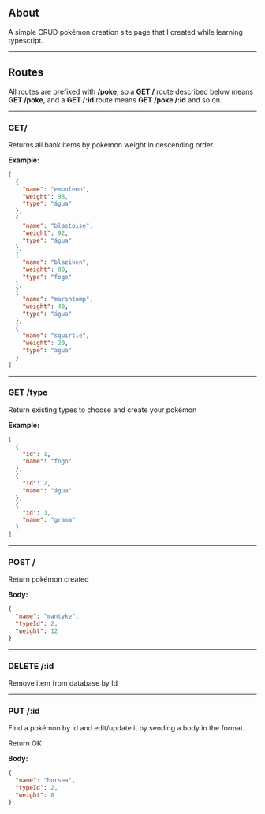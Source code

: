 ## About
A simple CRUD pokémon creation site page that I created while learning typescript.

___
## Routes
All routes are prefixed with **/poke**, so a **GET /** route described below means **GET /poke**, and a **GET /:id** route means **GET /poke /:id** and so on.

___
### **GET/**
Returns all bank items by pokemon weight in descending order.

**Example:**

```json
[
  {
    "name": "empoleon",
    "weight": 98,
    "type": "água"
  },
  {
    "name": "blastoise",
    "weight": 92,
    "type": "água"
  },
  {
    "name": "blaziken",
    "weight": 80,
    "type": "fogo"
  },
  {
    "name": "marshtomp",
    "weight": 40,
    "type": "água"
  },
  {
    "name": "squirtle",
    "weight": 20,
    "type": "água"
  }
]
```
___
### **GET /type**
Return existing types to choose and create your pokémon

**Example:**
```json
[
  {
    "id": 1,
    "name": "fogo"
  },
  {
    "id": 2,
    "name": "água"
  },
  {
    "id": 3,
    "name": "grama"
  }
]
```
___
### **POST /**
Return pokémon created

**Body:**
```json
{
  "name": "mantyke",
  "typeId": 2,
  "weight": 12
}
```
___
### **DELETE /:id**
Remove item from database by Id

___
### **PUT /:id**
Find a pokémon by id and edit/update it by sending a body in the format.

Return OK

**Body:**
```json 
{
  "name": "horsea",
  "typeId": 2,
  "weight": 8
}
```